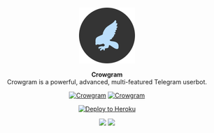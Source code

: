 <p align="center">
<a href="https://github.com/iniridwanul/Crowgram"><img src="assets/crowgram_circle.png" height="128" width="128" alt="Crowgram"></a>
</p>

<p align="center">
<b>Crowgram</b><br/>
Crowgram is a powerful, advanced, multi-featured Telegram userbot.
</p>

<p align="center">
<a href="https://github.com/iniridwanul/Crowgram">
<img src="assets/maintained.svg" alt="Crowgram"></a>
<a href="https://github.com/iniridwanul/Crowgram">
<img src="assets/license.svg" alt="Crowgram"></a>
</p>

<p align="center">
<a href="https://heroku.com/deploy?template=https://github.com/iniridwanul/Crowgram">
<img src="https://www.herokucdn.com/deploy/button.svg" alt="Deploy to Heroku"></a>
</p>

<p align="center">
<a href="https://t.me/crowgram" target="_blank"><img src="assets/telegramchannelsupport.svg"/></a>
<a href="https://t.me/crowgramchat" target="_blank"><img src="assets/telegramgroupsupport.svg"/></a>
</p>

